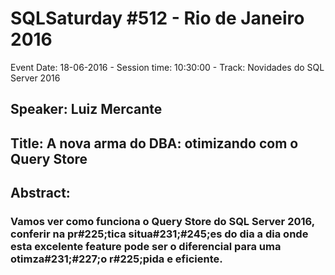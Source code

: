 # SQLSaturday #512 - Rio de Janeiro 2016
Event Date: 18-06-2016 - Session time: 10:30:00 - Track: Novidades do SQL Server 2016
## Speaker: Luiz Mercante
## Title: A nova arma do DBA: otimizando com o Query Store
## Abstract:
### Vamos ver como funciona o Query Store do SQL Server 2016, conferir na pr#225;tica situa#231;#245;es do dia a dia onde esta excelente feature pode ser o diferencial para uma otimza#231;#227;o r#225;pida e eficiente.
